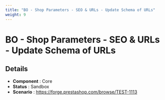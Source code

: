 ```yaml
---
title: "BO - Shop Parameters - SEO & URLs - Update Schema of URLs"
weight: 9
---
```


# BO - Shop Parameters - SEO & URLs - Update Schema of URLs
## Details
* **Component** : Core
* **Status** : Sandbox
* **Scenario** : https://forge.prestashop.com/browse/TEST-1113

